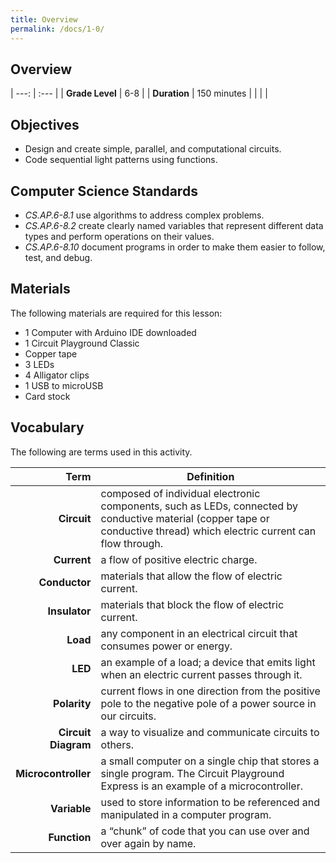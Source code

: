 ```yaml
---
title: Overview
permalink: /docs/1-0/
---
```

## Overview

| ---: | :--- |
| **Grade Level** | 6-8 |
| **Duration**  | 150 minutes  |
|   |   |

## Objectives
- Design and create simple, parallel, and computational circuits.
- Code sequential light patterns using functions.

## Computer Science Standards
- *CS.AP.6-8.1* use algorithms to address complex problems.
- *CS.AP.6-8.2* create clearly named variables that represent different data types and perform operations on their values.
- *CS.AP.6-8.10* document programs in order to make them easier to follow, test, and debug.

## Materials
The following materials are required for this lesson:
- 1 Computer with Arduino IDE downloaded
- 1 Circuit Playground Classic
- Copper tape
- 3 LEDs
- 4 Alligator clips
- 1 USB to microUSB
- Card stock

## Vocabulary
The following are terms used in this activity.

 Term | Definition
 ---: | --
**Circuit**  |  composed of individual electronic components, such as LEDs, connected by conductive material (copper tape or conductive thread) which electric current can flow through.
**Current**  |  a flow of positive electric charge.
**Conductor**  |  materials that allow the flow of electric current.
**Insulator**  |  materials that block the flow of electric current.
**Load**  | any component in an electrical circuit that consumes power or energy.
**LED**  |  an example of a load; a device that emits light when an electric current passes through it.
**Polarity**  |  current flows in one direction from the positive pole to the negative pole of a power source in our circuits.
**Circuit Diagram**  |  a way to visualize and communicate circuits to others.
**Microcontroller**  |  a small computer on a single chip that stores a single program. The Circuit Playground Express is an example of a microcontroller.
**Variable**  |  used to store information to be referenced and manipulated in a computer program.
**Function**  |  a “chunk” of code that you can use over and over again by name.
